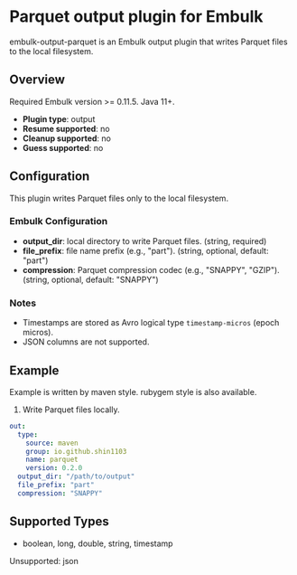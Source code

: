 # Parquet output plugin for Embulk

embulk-output-parquet is an Embulk output plugin that writes Parquet files to the local filesystem.

## Overview
Required Embulk version >= 0.11.5.
Java 11+.

* **Plugin type**: output
* **Resume supported**: no
* **Cleanup supported**: no
* **Guess supported**: no

## Configuration
This plugin writes Parquet files only to the local filesystem.

### Embulk Configuration
- **output_dir**: local directory to write Parquet files. (string, required)
- **file_prefix**: file name prefix (e.g., "part"). (string, optional, default: "part")
- **compression**: Parquet compression codec (e.g., "SNAPPY", "GZIP"). (string, optional, default: "SNAPPY")

### Notes
- Timestamps are stored as Avro logical type `timestamp-micros` (epoch micros).
- JSON columns are not supported.

## Example
Example is written by maven style. rubygem style is also available.

1. Write Parquet files locally.
```yaml
out: 
  type:
    source: maven
    group: io.github.shin1103 
    name: parquet 
    version: 0.2.0
  output_dir: "/path/to/output"
  file_prefix: "part"
  compression: "SNAPPY"
```
 
## Supported Types
- boolean, long, double, string, timestamp

Unsupported: json
